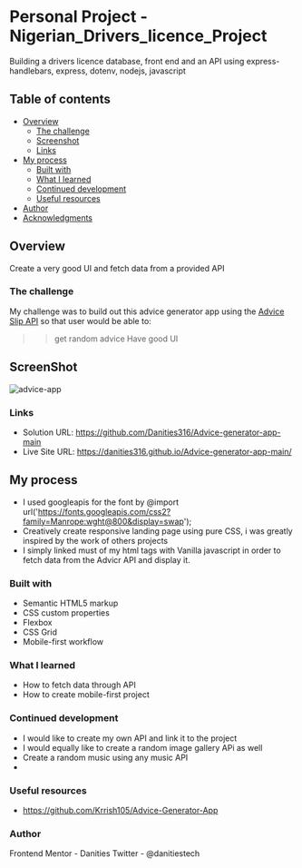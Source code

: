 


# Personal Project - Nigerian_Drivers_licence_Project
Building a drivers licence database, front end and an API using express-handlebars, express, dotenv, nodejs, javascript

## Table of contents

- [Overview](#overview)
  - [The challenge](#the-challenge)
  - [Screenshot](#screenshot)
  - [Links](#links)
- [My process](#my-process)
  - [Built with](#built-with)
  - [What I learned](#what-i-learned)
  - [Continued development](#continued-development)
  - [Useful resources](#useful-resources)
- [Author](#author)
- [Acknowledgments](#acknowledgments)

## Overview
Create a very good UI and fetch data from a provided API


### The challenge

My challenge was to build out this advice generator app using the [Advice Slip API](https://api.adviceslip.com) so that user would be able to:
>> get random advice
>> Have good UI

## ScreenShot
![advice-app](https://user-images.githubusercontent.com/12422620/171427853-e704cf8b-9310-44c8-8569-7865ef398697.png)


### Links

- Solution URL: https://github.com/Danities316/Advice-generator-app-main
- Live Site URL: https://danities316.github.io/Advice-generator-app-main/

## My process
- I used googleapis for the font by @import url('https://fonts.googleapis.com/css2?family=Manrope:wght@800&display=swap');
- Creatively create responsive landing page using pure CSS, i was greatly inspired by the work of others projects
- I simply linked must of my html tags with Vanilla javascript in order to fetch data from the Advicr API and display it.

### Built with
- Semantic HTML5 markup
- CSS custom properties
- Flexbox
- CSS Grid
- Mobile-first workflow

### What I learned
- How to fetch data through API
- How to create mobile-first project



### Continued development
- I would like to create my own API and link it to the project
- I would equally like to create a random image gallery APi as well
- Create a random music using any music API
- 
### Useful resources
- https://github.com/Krrish105/Advice-Generator-App

### Author
Frontend Mentor - Danities
Twitter - @danitiestech



